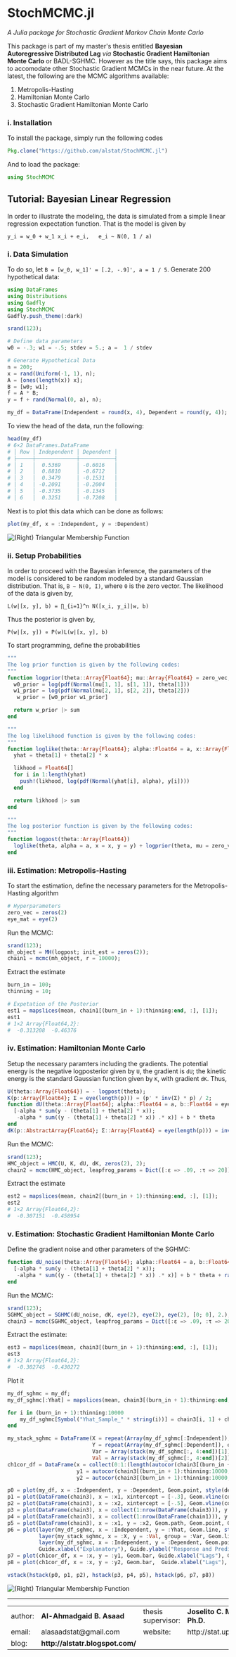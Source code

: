 # StochMCMC.jl
*A Julia package for Stochastic Gradient Markov Chain Monte Carlo*

This package is part of my master's thesis entitled **Bayesian Autoregressive Distributed Lag** *via* **Stochastic Gradient Hamiltonian Monte Carlo** or BADL-SGHMC. However as the title says, this package aims to accomodate other Stochastic Gradient MCMCs in the near future. At the latest, the following are the MCMC algorithms available:

1. Metropolis-Hasting
2. Hamiltonian Monte Carlo
3. Stochastic Gradient Hamiltonian Monte Carlo

### i. Installation
To install the package, simply run the following codes
```julia
Pkg.clone("https://github.com/alstat/StochMCMC.jl")
```
And to load the package:
```julia
using StochMCMC
```

## Tutorial: Bayesian Linear Regression
In order to illustrate the modeling, the data is simulated from a simple linear regression expectation function. That is the model is given by

```
y_i = w_0 + w_1 x_i + e_i,   e_i ~ N(0, 1 / a)
```
### i. Data Simulation
To do so, let `B = [w_0, w_1]' = [.2, -.9]', a = 1 / 5`. Generate 200 hypothetical data:

```julia
using DataFrames
using Distributions
using Gadfly
using StochMCMC
Gadfly.push_theme(:dark)

srand(123);

# Define data parameters
w0 = -.3; w1 = -.5; stdev = 5.; a =  1 / stdev

# Generate Hypothetical Data
n = 200;
x = rand(Uniform(-1, 1), n);
A = [ones(length(x)) x];
B = [w0; w1];
f = A * B;
y = f + rand(Normal(0, a), n);

my_df = DataFrame(Independent = round(x, 4), Dependent = round(y, 4));
```

To view the head of the data, run the following:
```julia
head(my_df)
# 6×2 DataFrames.DataFrame
# │ Row │ Independent │ Dependent │
# ├─────┼─────────────┼───────────┤
# │ 1   │  0.5369     │ -0.6016   │
# │ 2   │  0.8810     │ -0.6712   │
# │ 3   │  0.3479     │ -0.1531   │
# │ 4   │ -0.2091     │ -0.2004   │
# │ 5   │ -0.3735     │ -0.1345   │
# │ 6   │  0.3251     │ -0.7208   │
```
Next is to plot this data which can be done as follows:
```julia
plot(my_df, x = :Independent, y = :Dependent)
```

![(Right) Triangular Membership Function](https://github.com/alstat/StochMCMC.jl/blob/master/figures/plot1.png)

### ii. Setup Probabilities
In order to proceed with the Bayesian inference, the parameters of the model is considered to be random modeled by a standard Gaussian distribution. That is, `B ~ N(0, I)`, where `0` is the zero vector. The likelihood of the data is given by,

```
L(w|[x, y], b) = ∏_{i=1}^n N([x_i, y_i]|w, b)
```
Thus the posterior is given by,
```
P(w|[x, y]) ∝ P(w)L(w|[x, y], b)
```

To start programming, define the probabilities
```julia
"""
The log prior function is given by the following codes:
"""
function logprior(theta::Array{Float64}; mu::Array{Float64} = zero_vec, s::Array{Float64} = eye_mat)
  w0_prior = log(pdf(Normal(mu[1, 1], s[1, 1]), theta[1]))
  w1_prior = log(pdf(Normal(mu[2, 1], s[2, 2]), theta[2]))
   w_prior = [w0_prior w1_prior]

  return w_prior |> sum
end

"""
The log likelihood function is given by the following codes:
"""
function loglike(theta::Array{Float64}; alpha::Float64 = a, x::Array{Float64} = x, y::Array{Float64} = y)
  yhat = theta[1] + theta[2] * x

  likhood = Float64[]
  for i in 1:length(yhat)
    push!(likhood, log(pdf(Normal(yhat[i], alpha), y[i])))
  end

  return likhood |> sum
end

"""
The log posterior function is given by the following codes:
"""
function logpost(theta::Array{Float64})
  loglike(theta, alpha = a, x = x, y = y) + logprior(theta, mu = zero_vec, s = eye_mat)
end
```
### iii. Estimation: Metropolis-Hasting
To start the estimation, define the necessary parameters for the Metropolis-Hasting algorithm
```julia
# Hyperparameters
zero_vec = zeros(2)
eye_mat = eye(2)
```
Run the MCMC:
```julia
srand(123);
mh_object = MH(logpost; init_est = zeros(2));
chain1 = mcmc(mh_object, r = 10000);
```
Extract the estimate
```julia
burn_in = 100;
thinning = 10;

# Expetation of the Posterior
est1 = mapslices(mean, chain1[(burn_in + 1):thinning:end, :], [1]);
est1
# 1×2 Array{Float64,2}:
#  -0.313208  -0.46376
```
### iv. Estimation: Hamiltonian Monte Carlo
Setup the necessary paramters including the gradients. The potential energy is the negative logposterior given by `U`, the gradient is `dU`; the kinetic energy is the standard Gaussian function given by `K`, with gradient `dK`. Thus,

```julia
U(theta::Array{Float64}) = - logpost(theta);
K(p::Array{Float64}; Σ = eye(length(p))) = (p' * inv(Σ) * p) / 2;
function dU(theta::Array{Float64}; alpha::Float64 = a, b::Float64 = eye_mat[1, 1])
  [-alpha * sum(y - (theta[1] + theta[2] * x));
   -alpha * sum((y - (theta[1] + theta[2] * x)) .* x)] + b * theta
end
dK(p::AbstractArray{Float64}; Σ::Array{Float64} = eye(length(p))) = inv(Σ) * p;
```
Run the MCMC:
```julia
srand(123);
HMC_object = HMC(U, K, dU, dK, zeros(2), 2);
chain2 = mcmc(HMC_object, leapfrog_params = Dict([:ɛ => .09, :τ => 20]), r = 10000);
```
Extract the estimate
```julia
est2 = mapslices(mean, chain2[(burn_in + 1):thinning:end, :], [1]);
est2
# 1×2 Array{Float64,2}:
#  -0.307151  -0.458954
```
### v. Estimation: Stochastic Gradient Hamiltonian Monte Carlo
Define the gradient noise and other parameters of the SGHMC:
```julia
function dU_noise(theta::Array{Float64}; alpha::Float64 = a, b::Float64 = eye_mat[1, 1])
  [-alpha * sum(y - (theta[1] + theta[2] * x));
   -alpha * sum((y - (theta[1] + theta[2] * x)) .* x)] + b * theta + randn(2,1)
end
```
Run the MCMC:
```julia
srand(123);
SGHMC_object = SGHMC(dU_noise, dK, eye(2), eye(2), eye(2), [0; 0], 2.);
chain3 = mcmc(SGHMC_object, leapfrog_params = Dict([:ɛ => .09, :τ => 20]), r = 10000);
```
Extract the estimate:
```julia
est3 = mapslices(mean, chain3[(burn_in + 1):thinning:end, :], [1]);
est3
# 1×2 Array{Float64,2}:
#  -0.302745  -0.430272
```
Plot it
```julia
my_df_sghmc = my_df;
my_df_sghmc[:Yhat] = mapslices(mean, chain3[(burn_in + 1):thinning:end, :], [1])[1] + mapslices(mean, chain3[(burn_in + 1):thinning:end, :], [1])[2] * my_df[:Independent];

for i in (burn_in + 1):thinning:10000
    my_df_sghmc[Symbol("Yhat_Sample_" * string(i))] = chain3[i, 1] + chain3[i, 2] * my_df_sghmc[:Independent]
end

my_stack_sghmc = DataFrame(X = repeat(Array(my_df_sghmc[:Independent]), outer = length((burn_in + 1):thinning:10000)),
                           Y = repeat(Array(my_df_sghmc[:Dependent]), outer = length((burn_in + 1):thinning:10000)),
                           Var = Array(stack(my_df_sghmc[:, 4:end])[1]),
                           Val = Array(stack(my_df_sghmc[:, 4:end])[2]));
ch1cor_df = DataFrame(x = collect(0:1:(length(autocor(chain3[(burn_in + 1):thinning:10000, 1])) - 1)),
                      y1 = autocor(chain3[(burn_in + 1):thinning:10000, 1]),
                      y2 = autocor(chain3[(burn_in + 1):thinning:10000, 2]));

p0 = plot(my_df, x = :Independent, y = :Dependent, Geom.point, style(default_point_size = .05cm), Guide.xlabel("Explanatory"), Guide.ylabel("Response"));
p1 = plot(DataFrame(chain3), x = :x1, xintercept = [-.3], Geom.vline(color = colorant"white"), Geom.histogram(bincount = 30, density = true), Guide.xlabel("1st Parameter"), Guide.ylabel("Density"));
p2 = plot(DataFrame(chain3), x = :x2, xintercept = [-.5], Geom.vline(color = colorant"white"), Geom.histogram(bincount = 30, density = true), Guide.xlabel("2nd Parameter"), Guide.ylabel("Density"));
p3 = plot(DataFrame(chain3), x = collect(1:nrow(DataFrame(chain3))), y = :x1, yintercept = [-.3], Geom.hline(color = colorant"white"), Geom.line, Guide.xlabel("Iterations"), Guide.ylabel("1st Parameter Chain Values"));
p4 = plot(DataFrame(chain3), x = collect(1:nrow(DataFrame(chain1))), y = :x2, yintercept = [-.5], Geom.hline(color = colorant"white"), Geom.line, Guide.xlabel("Iterations"), Guide.ylabel("2nd Parameter Chain Values"));
p5 = plot(DataFrame(chain3), x = :x1, y = :x2, Geom.path, Geom.point, Guide.xlabel("1st Parameter Chain Values"), Guide.ylabel("2nd Parameter Chain Values"));
p6 = plot(layer(my_df_sghmc, x = :Independent, y = :Yhat, Geom.line, style(default_color = colorant"white")),
          layer(my_stack_sghmc, x = :X, y = :Val, group = :Var, Geom.line, style(default_color = colorant"orange")),
          layer(my_df_sghmc, x = :Independent, y = :Dependent, Geom.point, style(default_point_size = .05cm)),
          Guide.xlabel("Explanatory"), Guide.ylabel("Response and Predicted"));
p7 = plot(ch1cor_df, x = :x, y = :y1, Geom.bar, Guide.xlabel("Lags"), Guide.ylabel("1st Parameter Autocorrelations"), Coord.cartesian(xmin = -1, xmax = 36, ymin = -.05, ymax = 1.05));
p8 = plot(ch1cor_df, x = :x, y = :y2, Geom.bar,  Guide.xlabel("Lags"), Guide.ylabel("2nd Parameter Autocorrelations"), Coord.cartesian(xmin = -1, xmax = 36, ymin = -.05, ymax = 1.05));

vstack(hstack(p0, p1, p2), hstack(p3, p4, p5), hstack(p6, p7, p8))
```
![(Right) Triangular Membership Function](https://github.com/alstat/StochMCMC.jl/blob/master/figures/plot2.png)





---
<table style = "body {
   margin:0;
   padding:0;
  }">
<tr><td>author:</td><td><b>Al-Ahmadgaid B. Asaad</b></td><td>thesis supervisor:</td><td><b>Joselito C. Magadia, Ph.D.</b></td></tr>
<tr><td>email:</td><td>alasaadstat@gmail.com</td><td>website:</td><td>http://stat.upd.edu.ph/</td></tr>
<tr><td>blog:</td><td><b>http://alstatr.blogspot.com/</b></td></tr>
</table>
